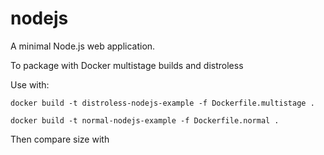 # nodejs
A minimal Node.js web application.

To package with Docker multistage builds and distroless

Use with:

```
docker build -t distroless-nodejs-example -f Dockerfile.multistage .

docker build -t normal-nodejs-example -f Dockerfile.normal .
```

Then compare size with 
